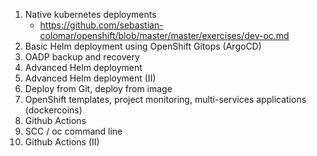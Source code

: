 1. Native kubernetes deployments
   * https://github.com/sebastian-colomar/openshift/blob/master/master/exercises/dev-oc.md
3. Basic Helm deployment using OpenShift Gitops (ArgoCD)
4. OADP backup and recovery
5. Advanced Helm deployment
6. Advanced Helm deployment (II)
7. Deploy from Git, deploy from image
8. OpenShift templates, project monitoring, multi-services applications (dockercoins)
9. Github Actions
10. SCC / oc command line
11. Github Actions (II)
